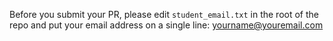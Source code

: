 Before you submit your PR, please edit `student_email.txt` in the root of the repo and put your email address on a single line:
yourname@youremail.com